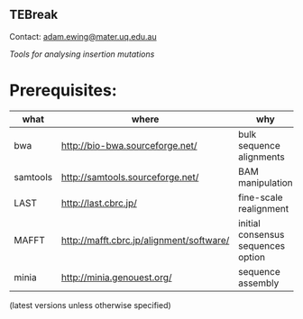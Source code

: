 ## TEBreak 

Contact: adam.ewing@mater.uq.edu.au

*Tools for analysing insertion mutations*

# Prerequisites:

|what     | where | why |
|---------|-------|-----|
|bwa      | http://bio-bwa.sourceforge.net/  | bulk sequence alignments |
|samtools | http://samtools.sourceforge.net/ | BAM manipulation |
|LAST     | http://last.cbrc.jp/ | fine-scale realignment |
|MAFFT    | http://mafft.cbrc.jp/alignment/software/ | initial consensus sequences option |
|minia    | http://minia.genouest.org/ | sequence assembly |


(latest versions unless otherwise specified)
